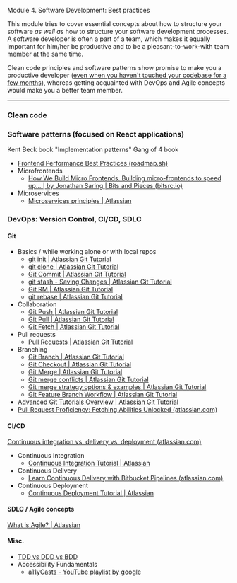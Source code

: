 Module 4. Software Development: Best practices

This module tries to cover essential concepts about how to structure your software *as well as* how to structure your software development processes. A software developer is often a part of a team, which makes it equally important for him/her be productive and to be a pleasant-to-work-with team member at the same time. 

Clean code principles and software patterns show promise to make you a productive developer ([even when you haven't touched your codebase for a few months](https://www.explainxkcd.com/wiki/index.php/2730:_Code_Lifespan)), whereas getting acquainted with DevOps and Agile concepts would make you a better team member.

___
### Clean code

### Software patterns (focused on React applications)

Kent Beck book "Implementation patterns"
Gang of 4 book

- [Frontend Performance Best Practices (roadmap.sh)](https://roadmap.sh/best-practices/frontend-performance)
- Microfrontends
	- [How We Build Micro Frontends. Building micro-frontends to speed up… | by Jonathan Saring | Bits and Pieces (bitsrc.io)](https://blog.bitsrc.io/how-we-build-micro-front-ends-d3eeeac0acfc)
- Microservices
	- [Microservices principles | Atlassian](https://www.atlassian.com/microservices)

### DevOps: Version Control, CI/CD, SDLC

#### Git
- Basics / while working alone or with local repos
	- [git init | Atlassian Git Tutorial](https://www.atlassian.com/git/tutorials/setting-up-a-repository/git-init)
	- [git clone | Atlassian Git Tutorial](https://www.atlassian.com/git/tutorials/setting-up-a-repository/git-clone)
	- [Git Commit | Atlassian Git Tutorial](https://www.atlassian.com/git/tutorials/saving-changes/git-commit)
	- [git stash - Saving Changes | Atlassian Git Tutorial](https://www.atlassian.com/git/tutorials/saving-changes/git-stash)
	- [Git RM | Atlassian Git Tutorial](https://www.atlassian.com/git/tutorials/undoing-changes/git-rm)
	- [git rebase | Atlassian Git Tutorial](https://www.atlassian.com/git/tutorials/rewriting-history/git-rebase)
- Collaboration
	- [Git Push | Atlassian Git Tutorial](https://www.atlassian.com/git/tutorials/syncing/git-push)
	- [Git Pull | Atlassian Git Tutorial](https://www.atlassian.com/git/tutorials/syncing/git-pull)
	- [Git Fetch | Atlassian Git Tutorial](https://www.atlassian.com/git/tutorials/syncing/git-fetch)
- Pull requests
	- [Pull Requests | Atlassian Git Tutorial](https://www.atlassian.com/git/tutorials/making-a-pull-request)
- Branching
	- [Git Branch | Atlassian Git Tutorial](https://www.atlassian.com/git/tutorials/using-branches)
	- [Git Checkout | Atlassian Git Tutorial](https://www.atlassian.com/git/tutorials/using-branches/git-checkout)
	- [Git Merge | Atlassian Git Tutorial](https://www.atlassian.com/git/tutorials/using-branches/git-merge)
	- [Git merge conflicts | Atlassian Git Tutorial](https://www.atlassian.com/git/tutorials/using-branches/merge-conflicts)
	- [Git merge strategy options & examples | Atlassian Git Tutorial](https://www.atlassian.com/git/tutorials/using-branches/merge-strategy)
	- [Git Feature Branch Workflow | Atlassian Git Tutorial](https://www.atlassian.com/git/tutorials/comparing-workflows/feature-branch-workflow)
- [Advanced Git Tutorials Overview | Atlassian Git Tutorial](https://www.atlassian.com/git/tutorials/advanced-overview)
- [Pull Request Proficiency: Fetching Abilities Unlocked (atlassian.com)](https://www.atlassian.com/git/articles/pull-request-proficiency-fetching-abilities-unlocked)

#### CI/CD
[Continuous integration vs. delivery vs. deployment (atlassian.com)](https://www.atlassian.com/continuous-delivery/principles/continuous-integration-vs-delivery-vs-deployment)
- Continuous Integration
	- [Continuous Integration Tutorial | Atlassian](https://www.atlassian.com/devops/continuous-delivery-tutorials/continuous-integration-tutorial)
- Continuous Delivery
	- [Learn Continuous Delivery with Bitbucket Pipelines (atlassian.com)](https://www.atlassian.com/devops/continuous-delivery-tutorials/continuous-delivery-bitbucket-pipelines)
- Continuous Deployment
	- [Continuous Deployment Tutorial | Atlassian](https://www.atlassian.com/devops/continuous-delivery-tutorials/continuous-deployment-tutorial)

#### SDLC / Agile concepts

[What is Agile? | Atlassian](https://www.atlassian.com/agile)

#### Misc.

- [TDD vs DDD vs BDD](https://www.linkedin.com/pulse/tdd-vs-bdd-ddd-vitalii-serdiuk/)
- Accessibility Fundamentals
    - [a11yCasts - YouTube playlist by google](https://youtube.com/playlist?list=PLNYkxOF6rcICWx0C9LVWWVqvHlYJyqw7g&si=IoqFb6BBOR44ZKri)
